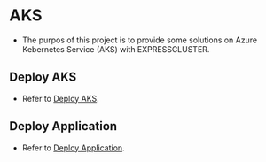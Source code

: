 # AKS
- The purpos of this project is to provide some solutions on Azure Kebernetes Service (AKS) with EXPRESSCLUSTER.

## Deploy AKS
- Refer to [Deploy AKS](DeployAKS.md).

## Deploy Application
- Refer to [Deploy Application](DeployApp.md).
